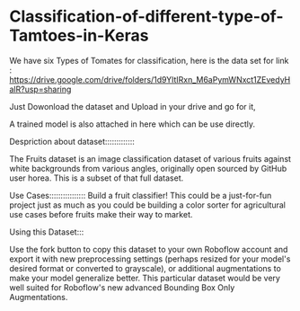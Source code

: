 # Classification-of-different-type-of-Tamtoes-in-Keras

We have six Types of Tomates for classification, here is the data set for link : https://drive.google.com/drive/folders/1d9YltIRxn_M6aPymWNxct1ZEvedyHalR?usp=sharing

Just Dowonload the dataset and Upload in your drive and go for it,

A trained model is also attached in here which can be use directly.

Despriction about dataset:::::::::::::

The Fruits dataset is an image classification dataset of various fruits against white backgrounds from various angles, originally open sourced by GitHub user horea. This is a subset of that full dataset.

Use Cases::::::::::::::::
Build a fruit classifier! This could be a just-for-fun project just as much as you could be building a color sorter for agricultural use cases before fruits make their way to market.

Using this Dataset:::

Use the fork button to copy this dataset to your own Roboflow account and export it with new preprocessing settings (perhaps resized for your model's desired format or converted to grayscale), or additional augmentations to make your model generalize better. This particular dataset would be very well suited for Roboflow's new advanced Bounding Box Only Augmentations.


